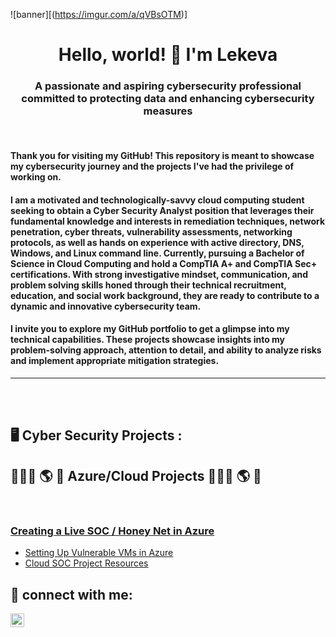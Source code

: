 ![banner][(https://imgur.com/a/qVBsOTM)]
<h1 align="center">Hello, world! 👋 I'm Lekeva </h1>
<h3 align="center">A passionate and aspiring cybersecurity professional committed to protecting data and enhancing cybersecurity measures</h3>
 <br />

#### Thank you for visiting my GitHub! This repository is meant to showcase my cybersecurity journey and the projects I've had the privilege of working on.

#### I am a motivated and technologically-savvy cloud computing student seeking to obtain a Cyber Security Analyst position that leverages their fundamental knowledge and interests in remediation techniques, network penetration, cyber threats, vulnerability assessments, networking protocols, as well as hands on experience with active directory, DNS, Windows, and Linux command line. Currently, pursuing a Bachelor of Science in Cloud Computing and hold a CompTIA A+ and CompTIA Sec+ certifications. With strong investigative mindset, communication, and problem solving skills honed through their technical recruitment, education, and social work background, they are ready to contribute to a dynamic and innovative cybersecurity team.


#### I invite you to explore my GitHub portfolio to get a glimpse into my technical capabilities. These projects showcase insights into my problem-solving approach, attention to detail, and ability to analyze risks and implement appropriate mitigation strategies.



---



 <br />
 <br />


<h2>  🖥️ Cyber Security Projects  :</h2>



<div>





<h2>👨🏻‍💻 🌎 🔐 Azure/Cloud Projects 👨🏻‍💻 🌎 🔐</h2>
 <br />
  
  ### [Creating a Live SOC / Honey Net in Azure](https://github.com/AmiliaSalva/Azure-Honey-Net-SOC)
  - [Setting Up Vulnerable VMs in Azure](https://github.com/AmiliaSalva/Azure-VM-Prep/blob/main/README.md)
  - [Cloud SOC Project Resources](https://github.com/AmiliaSalva/Cloud-SOC-Project-Resources)

  
  

 
 
<h2> 📲 connect with me:</h2>
  
[<img align="left" alt="Amilia | LinkedIn" width="22px" src="https://cdn.jsdelivr.net/npm/simple-icons@v3/icons/linkedin.svg" />][linkedin]

[linkedin]: https://www.linkedin.com/in/amiliasalvatore/






